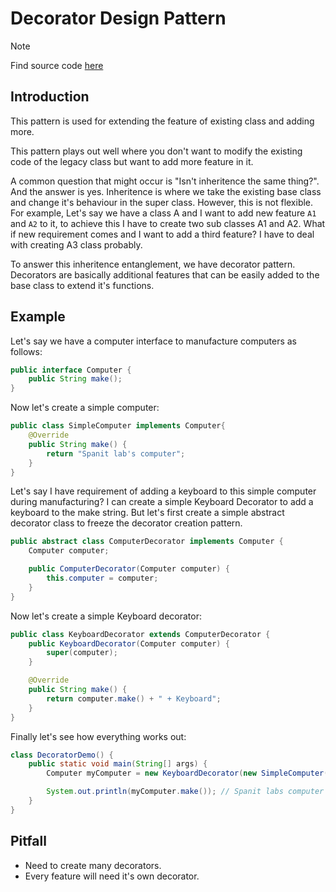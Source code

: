 # Decorator Design Pattern

> [!NOTE]
> Find source code [here](https://github.com/amritpandey23/design_patterns_java/tree/master/com.amrit.designpatterns.structural/src/com/amrit/designpatterns/structural/decorator)

## Introduction

This pattern is used for extending the feature of existing class and adding more.

This pattern plays out well where you don't want to modify the existing code of the legacy class but want to add more feature in it.

A common question that might occur is "Isn't inheritence the same thing?". And the answer is yes. Inheritence is where we take the existing base class and change it's behaviour in the super class. However, this is not flexible. For example, Let's say we have a class A and I want to add new feature `A1` and `A2` to it, to achieve this I have to create two sub classes A1 and A2. What if new requirement comes and I want to add a third feature? I have to deal with creating A3 class probably.

To answer this inheritence entanglement, we have decorator pattern. Decorators are basically additional features that can be easily added to the base class to extend it's functions.

## Example

Let's say we have a computer interface to manufacture computers as follows:

```java
public interface Computer {
	public String make();
}
```

Now let's create a simple computer:

```java
public class SimpleComputer implements Computer{
	@Override
	public String make() {
		return "Spanit lab's computer";
	}
}
```

Let's say I have requirement of adding a keyboard to this simple computer during manufacturing? I can create a simple Keyboard Decorator to add a keyboard to the make string. But let's first create a simple abstract decorator class to freeze the decorator creation pattern.

```java
public abstract class ComputerDecorator implements Computer {
	Computer computer;

	public ComputerDecorator(Computer computer) {
		this.computer = computer;
	}
}
```

Now let's create a simple Keyboard decorator:

```java
public class KeyboardDecorator extends ComputerDecorator {
	public KeyboardDecorator(Computer computer) {
		super(computer);
	}

	@Override
	public String make() {
		return computer.make() + " + Keyboard";
	}
}
```

Finally let's see how everything works out:

```java
class DecoratorDemo() {
    public static void main(String[] args) {
        Computer myComputer = new KeyboardDecorator(new SimpleComputer());

        System.out.println(myComputer.make()); // Spanit labs computer + Keyboard
    }
}
```

## Pitfall

- Need to create many decorators.
- Every feature will need it's own decorator.
